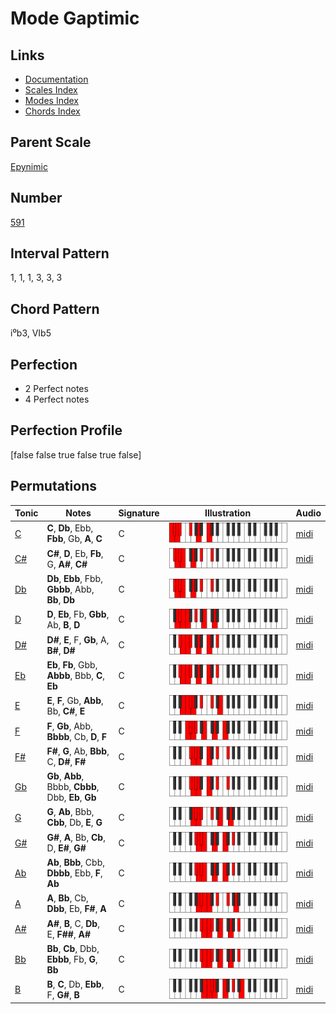 # Mode Gaptimic

## Links

- [Documentation](README.md)
- [Scales Index](Scales.md)
- [Modes Index](Modes.md)
- [Chords Index](Chords.md)

## Parent Scale

[Epynimic](ScaleEpynimic.md)

## Number

[591](https://ianring.com/musictheory/scales/591)

## Interval Pattern

1, 1, 1, 3, 3, 3

## Chord Pattern

i⁰b3, VIb5

## Perfection

- 2 Perfect notes
- 4 Perfect notes

## Perfection Profile

[false false true false true false]

## Permutations

| Tonic | Notes | Signature | Illustration | Audio |
|-------|-------|-----------|--------------|-------|
| [C](ModeCNaturalGaptimic.md) | **C**, **Db**, Ebb, **Fbb**, Gb, **A**, **C** | C | ![CNaturalGaptimic](ModeCNaturalGaptimic.png) | [midi](https://github.com/edipermadi/music/blob/main/docs/ModeCNaturalGaptimic.mid?raw=true) |
| [C#](ModeCSharpGaptimic.md) | **C#**, **D**, Eb, **Fb**, G, **A#**, **C#** | C | ![CSharpGaptimic](ModeCSharpGaptimic.png) | [midi](https://github.com/edipermadi/music/blob/main/docs/ModeCSharpGaptimic.mid?raw=true) |
| [Db](ModeDFlatGaptimic.md) | **Db**, **Ebb**, Fbb, **Gbbb**, Abb, **Bb**, **Db** | C | ![DFlatGaptimic](ModeDFlatGaptimic.png) | [midi](https://github.com/edipermadi/music/blob/main/docs/ModeDFlatGaptimic.mid?raw=true) |
| [D](ModeDNaturalGaptimic.md) | **D**, **Eb**, Fb, **Gbb**, Ab, **B**, **D** | C | ![DNaturalGaptimic](ModeDNaturalGaptimic.png) | [midi](https://github.com/edipermadi/music/blob/main/docs/ModeDNaturalGaptimic.mid?raw=true) |
| [D#](ModeDSharpGaptimic.md) | **D#**, **E**, F, **Gb**, A, **B#**, **D#** | C | ![DSharpGaptimic](ModeDSharpGaptimic.png) | [midi](https://github.com/edipermadi/music/blob/main/docs/ModeDSharpGaptimic.mid?raw=true) |
| [Eb](ModeEFlatGaptimic.md) | **Eb**, **Fb**, Gbb, **Abbb**, Bbb, **C**, **Eb** | C | ![EFlatGaptimic](ModeEFlatGaptimic.png) | [midi](https://github.com/edipermadi/music/blob/main/docs/ModeEFlatGaptimic.mid?raw=true) |
| [E](ModeENaturalGaptimic.md) | **E**, **F**, Gb, **Abb**, Bb, **C#**, **E** | C | ![ENaturalGaptimic](ModeENaturalGaptimic.png) | [midi](https://github.com/edipermadi/music/blob/main/docs/ModeENaturalGaptimic.mid?raw=true) |
| [F](ModeFNaturalGaptimic.md) | **F**, **Gb**, Abb, **Bbbb**, Cb, **D**, **F** | C | ![FNaturalGaptimic](ModeFNaturalGaptimic.png) | [midi](https://github.com/edipermadi/music/blob/main/docs/ModeFNaturalGaptimic.mid?raw=true) |
| [F#](ModeFSharpGaptimic.md) | **F#**, **G**, Ab, **Bbb**, C, **D#**, **F#** | C | ![FSharpGaptimic](ModeFSharpGaptimic.png) | [midi](https://github.com/edipermadi/music/blob/main/docs/ModeFSharpGaptimic.mid?raw=true) |
| [Gb](ModeGFlatGaptimic.md) | **Gb**, **Abb**, Bbbb, **Cbbb**, Dbb, **Eb**, **Gb** | C | ![GFlatGaptimic](ModeGFlatGaptimic.png) | [midi](https://github.com/edipermadi/music/blob/main/docs/ModeGFlatGaptimic.mid?raw=true) |
| [G](ModeGNaturalGaptimic.md) | **G**, **Ab**, Bbb, **Cbb**, Db, **E**, **G** | C | ![GNaturalGaptimic](ModeGNaturalGaptimic.png) | [midi](https://github.com/edipermadi/music/blob/main/docs/ModeGNaturalGaptimic.mid?raw=true) |
| [G#](ModeGSharpGaptimic.md) | **G#**, **A**, Bb, **Cb**, D, **E#**, **G#** | C | ![GSharpGaptimic](ModeGSharpGaptimic.png) | [midi](https://github.com/edipermadi/music/blob/main/docs/ModeGSharpGaptimic.mid?raw=true) |
| [Ab](ModeAFlatGaptimic.md) | **Ab**, **Bbb**, Cbb, **Dbbb**, Ebb, **F**, **Ab** | C | ![AFlatGaptimic](ModeAFlatGaptimic.png) | [midi](https://github.com/edipermadi/music/blob/main/docs/ModeAFlatGaptimic.mid?raw=true) |
| [A](ModeANaturalGaptimic.md) | **A**, **Bb**, Cb, **Dbb**, Eb, **F#**, **A** | C | ![ANaturalGaptimic](ModeANaturalGaptimic.png) | [midi](https://github.com/edipermadi/music/blob/main/docs/ModeANaturalGaptimic.mid?raw=true) |
| [A#](ModeASharpGaptimic.md) | **A#**, **B**, C, **Db**, E, **F##**, **A#** | C | ![ASharpGaptimic](ModeASharpGaptimic.png) | [midi](https://github.com/edipermadi/music/blob/main/docs/ModeASharpGaptimic.mid?raw=true) |
| [Bb](ModeBFlatGaptimic.md) | **Bb**, **Cb**, Dbb, **Ebbb**, Fb, **G**, **Bb** | C | ![BFlatGaptimic](ModeBFlatGaptimic.png) | [midi](https://github.com/edipermadi/music/blob/main/docs/ModeBFlatGaptimic.mid?raw=true) |
| [B](ModeBNaturalGaptimic.md) | **B**, **C**, Db, **Ebb**, F, **G#**, **B** | C | ![BNaturalGaptimic](ModeBNaturalGaptimic.png) | [midi](https://github.com/edipermadi/music/blob/main/docs/ModeBNaturalGaptimic.mid?raw=true) |
